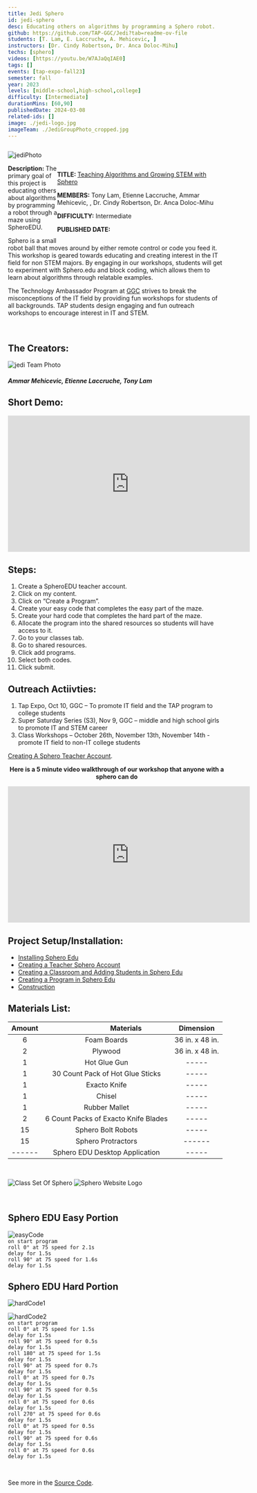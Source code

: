 ```yaml
---
title: Jedi Sphero
id: jedi-sphero
desc: Educating others on algorithms by programming a Sphero robot.
github: https://github.com/TAP-GGC/Jedi?tab=readme-ov-file
students: [T. Lam, E. Laccruche, A. Mehicevic, ]
instructors: [Dr. Cindy Robertson, Dr. Anca Doloc-Mihu]
techs: [sphero]
videos: [https://youtu.be/W7AJaQqIAE0]
tags: []
events: [tap-expo-fall23]
semester: fall
year: 2023
levels: [middle-school,high-school,college] 
difficulty: [Intermediate]
durationMins: [60,90]
publishedDate: 2024-03-08
related-ids: []
image: ./jedi-logo.jpg
imageTeam: ./JediGroupPhoto_cropped.jpg
---
```

<!-- CONTENT BLOCK -->

<div id="images"; style='width:340px;float: left;height: auto; margin-right: 25px; vertical-align: top; display: inline-block;'>

![jediPhoto](./JediGroupPhoto_cropped.jpg)

</div>

<div id="groupDetails"; style='text-align: left; width:380px; float: right; height: auto; margin-right: 10px; vertical-align: top; display: inline-block;'>

<b> TITLE: </b> [Teaching Algorithms and Growing STEM with Sphero](https://www.youtube.com/embed/W7AJaQqIAE0?si=D3_BeB6ZyTDeGda7)

<b>MEMBERS:</b>  Tony Lam, Etienne Laccruche, Ammar Mehicevic, , Dr. Cindy Robertson, Dr. Anca Doloc-Mihu

<b>DIFFICULTY:</b> Intermediate

<b>PUBLISHED DATE:</b> <publishedDate>
</div><!-- CONTENT BLOCK -->

>

<!--[sphero,  Algorithm, Code, 6th grade, 7th Grade, 8th grade, 9th grade, 10th grade, 11th grade, 12th grade, college](Tags:)-->


<div>

<br>

<b>Description: </b>
The primary goal of this project is educating others about algorithms by programming a robot through a maze using SpheroEDU. 

Sphero is a small robot ball that moves around by either remote control or code you feed it. This workshop is geared towards educating and creating interest in the IT field for non STEM majors. By engaging in our workshops, students will get to experiment with Sphero.edu and block coding, which allows them to learn about algorithms through relatable examples. 

The Technology Ambassador Program at [GGC](http://www.ggc.edu/tap) strives to break the misconceptions of the IT field by providing fun workshops for students of all backgrounds. TAP students design engaging and fun outreach workshops to encourage interest in IT and STEM.

<br>

## The Creators:
![jedi Team Photo](./JediTeamPhoto.jpg)
##### Ammar Mehicevic, Etienne Laccruche, Tony Lam

## Short Demo:

<iframe width="560" height="100%" src="https://www.youtube.com/embed/W7AJaQqIAE0?si=D3_BeB6ZyTDeGda7" title="YouTube video player" frameborder="0" allow="accelerometer; autoplay; clipboard-write; encrypted-media; gyroscope; picture-in-picture; web-share" referrerpolicy="strict-origin-when-cross-origin" allowfullscreen style="width: 560px; height: 315px;"></iframe>


<br>

## Steps:
1. Create a SpheroEDU teacher account.
2. Click on my content.
3. Click on “Create a Program”.
4. Create your easy code that completes the easy part of the maze.
5. Create your hard code that completes the hard part of the maze.
6. Allocate the program into the shared resources so students will have access to it.
7. Go to your classes tab.
8. Go to shared resources.
9. Click add programs.
10. Select both codes.
11. Click submit.

</div>

## Outreach Actiivties: 
1. Tap Expo, Oct 10, GGC – To promote IT field and the TAP program to college students
2. Super Saturday Series (S3), Nov 9, GGC – middle and high school girls to promote IT and STEM career
3. Class Workshops – October 26th, November 13th, November 14th - promote IT field to non-IT college students

[Creating A Sphero Teacher Account](https://github.com/TAP-GGC/Jedi/blob/main/Media/Creating%20a%20Teacher%20Sphero%20Account.pdf).

<div style="text-align:center;">

**Here is a 5 minute video walkthrough of our workshop that anyone with a sphero can do**

<iframe width="560" height="100%" src="https://www.youtube.com/embed/W7AJaQqIAE0?si=D3_BeB6ZyTDeGda7" title="YouTube video player" frameborder="0" allow="accelerometer; autoplay; clipboard-write; encrypted-media; gyroscope; picture-in-picture; web-share" referrerpolicy="strict-origin-when-cross-origin" allowfullscreen style="width: 560px; height: 315px;"></iframe>

</div>

## Project Setup/Installation:
- [Installing Sphero Edu](https://github.com/TAP-GGC/Jedi/blob/main/Media/Installing%20Sphero%20Edu.pdf)
- [Creating a Teacher Sphero Account](https://github.com/TAP-GGC/Jedi/blob/main/Media/Creating%20a%20Teacher%20Sphero%20Account.pdf)
- [Creating a Classroom and Adding Students in Sphero Edu](https://github.com/TAP-GGC/Jedi/blob/main/Media/CreatingaClassroomandAddingStudentsinSpheroEdu.pdf)
- [Creating a Program in Sphero Edu](https://github.com/TAP-GGC/Jedi/blob/main/Media/CreatingAProgramInSpheroEdu.pdf)
- [Construction](https://github.com/TAP-GGC/Jedi/blob/main/Documents/Construction.pdf)

## Materials List:

| Amount |&nbsp;&nbsp;&nbsp;&nbsp;&nbsp;&nbsp;&nbsp;&nbsp;&nbsp;&nbsp;&nbsp;&nbsp;&nbsp;&nbsp;&nbsp;&nbsp;&nbsp;&nbsp;&nbsp;&nbsp; Materials | Dimension |
|    :----:   |    :----:   |    :----:   |
| 6 | Foam Boards | 36 in. x 48 in. |
| 2 | Plywood | 36 in. x 48 in. |
| 1 | Hot Glue Gun | ----- |
| 1 | 30 Count Pack of Hot Glue Sticks | ----- |
| 1 | Exacto Knife | ----- |
| 1 | Chisel | ----- |
| 1 | Rubber Mallet | ----- |
| 2 | 6 Count Packs of Exacto Knife Blades | ----- |
| 15 | Sphero Bolt Robots | ----- |
| 15 | Sphero Protractors | ------ |
| ------ | Sphero EDU Desktop Application | ----- |

<br>

![Class Set Of Sphero](./SpheroClassSet.jpg)
![Sphero Website Logo](./SpheroEdu.jpg)

<br>

## Sphero EDU Easy Portion
![easyCode](https://github.com/TechAmbassadors-GGC/Jedi/assets/150178791/6a1fa4e0-d42d-4d23-a1bd-4cdca06ca128) <br>
`on start program`<br>
`roll 0° at 75 speed for 2.1s`<br>
`delay for 1.5s`<br>
`roll 90° at 75 speed for 1.6s`<br>
`delay for 1.5s`<br>
## Sphero EDU Hard Portion
![hardCode1](https://github.com/TechAmbassadors-GGC/Jedi/assets/150178791/a27a312a-c283-401a-8de1-74c1e43dda30)
<br>

![hardCode2](https://github.com/TechAmbassadors-GGC/Jedi/assets/150178791/9b5b4073-b6d2-4522-b855-c7a69e5e9a64)<br>
`on start program`<br>
`roll 0° at 75 speed for 1.5s`<br>
`delay for 1.5s`<br>
`roll 90° at 75 speed for 0.5s`<br>
`delay for 1.5s`<br>
`roll 180° at 75 speed for 1.5s`<br>
`delay for 1.5s`<br>
`roll 90° at 75 speed for 0.7s`<br>
`delay for 1.5s`<br>
`roll 0° at 75 speed for 0.7s`<br>
`delay for 1.5s`<br>
`roll 90° at 75 speed for 0.5s`<br>
`delay for 1.5s`<br>
`roll 0° at 75 speed for 0.6s`<br>
`delay for 1.5s`<br>
`roll 270° at 75 speed for 0.6s`<br>
`delay for 1.5s`<br>
`roll 0° at 75 speed for 0.5s`<br>
`delay for 1.5s`<br>
`roll 90° at 75 speed for 0.6s`<br>
`delay for 1.5s`<br>
`roll 0° at 75 speed for 0.6s`<br>
`delay for 1.5s`<br>

<br>

See more in the [Source Code](https://github.com/TAP-GGC/Jedi).
